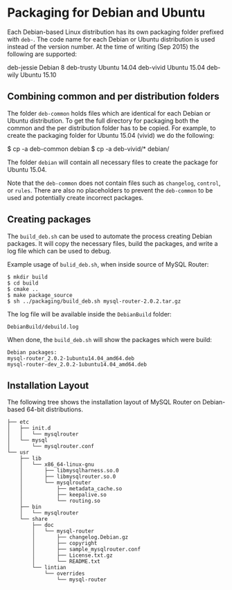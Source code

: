 
Packaging for Debian and Ubuntu
===============================

Each Debian-based Linux distribution has its own packaging folder prefixed
with `deb-`. The code name for each Debian or Ubuntu distribution
is used instead of the version number. At the time of writing (Sep 2015)
the following are supported:

  deb-jessie  Debian 8
  deb-trusty  Ubuntu 14.04
  deb-vivid   Ubuntu 15.04
  deb-wily    Ubuntu 15.10

Combining common and per distribution folders
---------------------------------------------

The folder `deb-common` holds files which are identical for each Debian
or Ubuntu distribution. To get the full directory for packaging both the
common and the per distribution folder has to be copied. For example,
to create the packaging folder for Ubuntu 15.04 (vivid) we do the
following:

  $ cp -a deb-common debian
  $ cp -a deb-vivid/* debian/

The folder `debian` will contain all necessary files to create the package
for Ubuntu 15.04.

Note that the `deb-common` does not contain files such as `changelog`,
`control`, or `rules`. There are also no placeholders to prevent the
`deb-common` to be used and potentially create incorrect packages.

Creating packages
-----------------

The `build_deb.sh` can be used to automate the process creating Debian
packages. It will copy the necessary files, build the packages, and
write a log file which can be used to debug.

Example usage of `bulid_deb.sh`, when inside source of MySQL Router:

    $ mkdir build
    $ cd build
    $ cmake ..
    $ make package_source
    $ sh ../packaging/build_deb.sh mysql-router-2.0.2.tar.gz

The log file will be available inside the `DebianBuild` folder:

    DebianBuild/debuild.log

When done, the `build_deb.sh` will show the packages which were build:

    Debian packages:
    mysql-router_2.0.2-1ubuntu14.04_amd64.deb
    mysql-router-dev_2.0.2-1ubuntu14.04_amd64.deb

Installation Layout
-------------------

The following tree shows the installation layout of MySQL Router on
Debian-based 64-bit distributions.

    ├── etc
    │   ├── init.d
    │   │   └── mysqlrouter
    │   └── mysql
    │       └── mysqlrouter.conf
    └── usr
        ├── lib
        │   └── x86_64-linux-gnu
        │       ├── libmysqlharness.so.0
        │       ├── libmysqlrouter.so.0
        │       └── mysqlrouter
        │           ├── metadata_cache.so
        │           ├── keepalive.so
        │           └── routing.so
        ├── bin
        │   └── mysqlrouter
        └── share
            ├── doc
            │   └── mysql-router
            │       ├── changelog.Debian.gz
            │       ├── copyright
            │       ├── sample_mysqlrouter.conf
            │       ├── License.txt.gz
            │       └── README.txt
            └── lintian
                └── overrides
                    └── mysql-router

